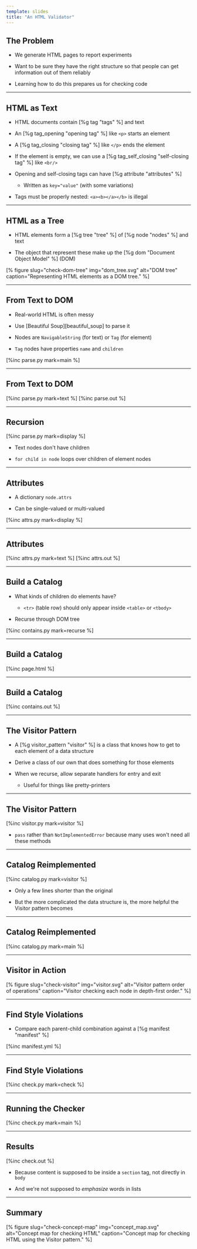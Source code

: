 ```yaml
---
template: slides
title: "An HTML Validator"
---
```


## The Problem

-   We generate HTML pages to report experiments

-   Want to be sure they have the right structure
    so that people can get information out of them reliably

-   Learning how to do this prepares us for checking code

---

## HTML as Text

-   HTML documents contain [%g tag "tags" %] and text

-   An [%g tag_opening "opening tag" %] like `<p>` starts an element

-   A [%g tag_closing "closing tag" %] like `</p>` ends the element

-   If the element is empty,
    we can use a [%g tag_self_closing "self-closing tag" %] like `<br/>`

-   Opening and self-closing tags can have [%g attribute "attributes" %]

    -   Written as `key="value"` (with some variations)

-   Tags must be properly nested:
    `<a><b></a></b>` is illegal

---

## HTML as a Tree

-   HTML elements form a [%g tree "tree" %] of [%g node "nodes" %] and text

-   The object that represent these make up the [%g dom "Document Object Model" %] (DOM)

[% figure
   slug="check-dom-tree"
   img="dom_tree.svg"
   alt="DOM tree"
   caption="Representing HTML elements as a DOM tree."
%]

---

## From Text to DOM

-   Real-world HTML is often messy

-   Use [Beautiful Soup][beautiful_soup] to parse it

-   Nodes are `NavigableString` (for text) or `Tag` (for element)

-   `Tag` nodes have properties `name` and `children`

[%inc parse.py mark=main %]

---

## From Text to DOM

[%inc parse.py mark=text %]
[%inc parse.out %]

---

## Recursion

[%inc parse.py mark=display %]

-   Text nodes don't have children

-   `for child in node` loops over children of element nodes

---

## Attributes

-   A dictionary `node.attrs`

-   Can be single-valued or multi-valued

[%inc attrs.py mark=display %]

---

## Attributes

[%inc attrs.py mark=text %]
[%inc attrs.out %]

---

## Build a Catalog

-   What kinds of children do elements have?

    -   `<tr>` (table row) should only appear inside `<table>` or `<tbody>`

-   Recurse through DOM tree

[%inc contains.py mark=recurse %]

---

## Build a Catalog

[%inc page.html %]

---

## Build a Catalog

[%inc contains.out %]

---

## The Visitor Pattern

-   A [%g visitor_pattern "visitor" %] is a class
    that knows how to get to each element of a data structure

-   Derive a class of our own that does something for those elements

-   When we recurse, allow separate handlers for entry and exit

    -   Useful for things like pretty-printers

---

## The Visitor Pattern

[%inc visitor.py mark=visitor %]

-   `pass` rather than `NotImplementedError`
    because many uses won't need all these methods

---

## Catalog Reimplemented

[%inc catalog.py mark=visitor %]

-   Only a few lines shorter than the original

-   But the more complicated the data structure is,
    the more helpful the Visitor pattern becomes

---

## Catalog Reimplemented

[%inc catalog.py mark=main %]

---

## Visitor in Action

[% figure
   slug="check-visitor"
   img="visitor.svg"
   alt="Visitor pattern order of operations"
   caption="Visitor checking each node in depth-first order."
%]

---

## Find Style Violations

-   Compare each parent-child combination against a [%g manifest "manifest" %]

[%inc manifest.yml %]

---

## Find Style Violations

[%inc check.py mark=check %]

---

## Running the Checker

[%inc check.py mark=main %]

---

## Results

[%inc check.out %]

-   Because content is supposed to be inside a `section` tag,
    not directly in `body`

-   And we're not supposed to *emphasize* words in lists

---

<!--# class="summary" -->

## Summary

[% figure
   slug="check-concept-map"
   img="concept_map.svg"
   alt="Concept map for checking HTML"
   caption="Concept map for checking HTML using the Visitor pattern."
%]
